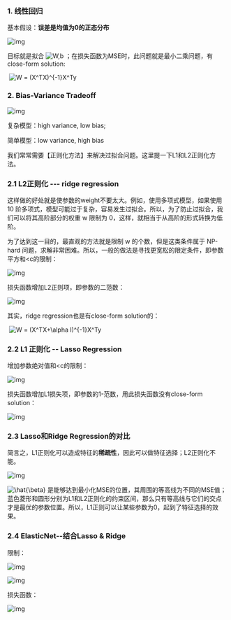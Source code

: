 ### 1. 线性回归

基本假设：**误差是均值为0的正态分布**

![img](https://pic1.zhimg.com/80/v2-6d056385519566a4722c02f86cbebabb_1440w.png)

目标就是拟合 ![W,b](https://www.zhihu.com/equation?tex=W%2Cb)  ；在损失函数为MSE时，此问题就是最小二乘问题，有close-form solution:

​                                                          ![W = (X^TX)^{-1}X^Ty](https://www.zhihu.com/equation?tex=W%20%3D%20(X%5ETX)%5E%7B-1%7DX%5ETy)  

### 2. Bias-Variance Tradeoff

![img](https://pica.zhimg.com/80/v2-35d08dc52ec8130ecfd53ff90f8a07fa_1440w.png)

复杂模型：high variance, low bias;

简单模型：low variance, high bias

我们常常需要【正则化方法】来解决过拟合问题。这里提一下L1和L2正则化方法。

### 2.1 L2正则化 --- ridge regression

这样做的好处就是使参数的weight不要太大。例如，使用多项式模型，如果使用 10 阶多项式，模型可能过于复杂，容易发生过拟合。所以，为了防止过拟合，我们可以将其高阶部分的权重 w 限制为 0，这样，就相当于从高阶的形式转换为低阶。

为了达到这一目的，最直观的方法就是限制 w 的个数，但是这类条件属于 NP-hard 问题，求解非常困难。所以，一般的做法是寻找更宽松的限定条件，即参数平方和<c的限制：

![img](https://pica.zhimg.com/80/v2-516c9054cd869303df5e14bf49dbd236_1440w.png)

损失函数增加L2正则项，即参数的二范数：

![img](https://pic2.zhimg.com/80/v2-e52976e32aa66a62184e1031386d297a_1440w.png)

其实，ridge regression也是有close-form solution的：

​                                                           ![W = (X^TX+\alpha I)^{-1}X^Ty](https://www.zhihu.com/equation?tex=W%20%3D%20(X%5ETX%2B%5Calpha%20I)%5E%7B-1%7DX%5ETy)  

### 2.2 L1 正则化 -- Lasso Regression

增加参数绝对值和<c的限制：

![img](https://pic2.zhimg.com/80/v2-dac61d6772c055a5cb84f6bc3f32796f_1440w.png)

损失函数增加L1损失项，即参数的1-范数，用此损失函数没有close-form solution：

![img](https://pic1.zhimg.com/80/v2-9a34f82c1105ab8e94c69cd5a5094218_1440w.png)

### 2.3 Lasso和Ridge Regression的对比

简言之，L1正则化可以造成特征的**稀疏性**，因此可以做特征选择；L2正则化不能。

![img](https://pic2.zhimg.com/80/v2-88998c93500e64b073ebad3004ede58f_1440w.png)

 ![\hat{\beta}](https://www.zhihu.com/equation?tex=%5Chat%7B%5Cbeta%7D)  是能够达到最小化MSE的位置，其周围的等高线为不同的MSE值；蓝色菱形和圆形分别为L1和L2正则化的约束区间，那么只有等高线与它们的交点才是最优的参数位置。所以，L1正则可以让某些参数为0，起到了特征选择的效果。

### 2.4 ElasticNet--结合Lasso & Ridge

限制：

![img](https://pic1.zhimg.com/80/v2-84ee4b71a0b4a4f4e88560c862e05017_1440w.png)

![img](https://pic3.zhimg.com/80/v2-f4b5a7290d8dd7e554e8bdfee8c4e59b_1440w.png)

损失函数：

![img](https://pic1.zhimg.com/80/v2-d9a9f887cf7bf3b48792da598418b297_1440w.png)


  
